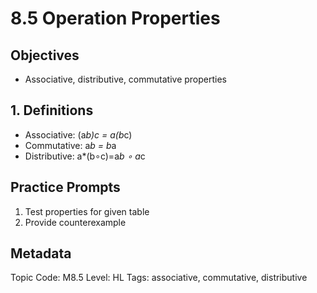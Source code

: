 # 8.5 Operation Properties

## Objectives
- Associative, distributive, commutative properties

## 1. Definitions
- Associative: (a*b)*c = a*(b*c)
- Commutative: a*b = b*a
- Distributive: a*(b∘c)=a*b ∘ a*c

## Practice Prompts
1. Test properties for given table
2. Provide counterexample

## Metadata
Topic Code: M8.5
Level: HL
Tags: associative, commutative, distributive
